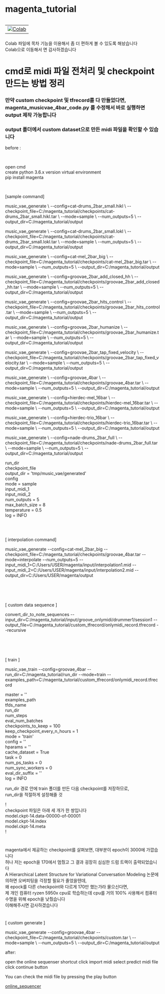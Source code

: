# magenta_tutorial
<table align="left">
  <td>
    <a target="_blank" href="https://colab.research.google.com/github/hooha1207/magenta_tutorial.git"><img src="https://www.tensorflow.org/images/colab_logo_32px.png" />Colab</a>
  </td>
</table>

<br/>
<br/>
<br/>

Colab 파일에 목차 기능을 이용해서 좀 더 편하게 볼 수 있도록 해놨습니다  
Colab으로 이동해서 면 감사하겠습니다


# cmd로 midi 파일 전처리 및 checkpoint 만드는 방법 정리
### 만약 custom checkpoint 및 tfrecord를 다 만들었다면, <br/> magenta_musicvae_4bar_code.py 를 수정해서 바로 실행하면 output 제작 가능합니다

### output 폴더에서 custom dataset으로 만든 midi 파일을 확인할 수 있습니다
before :

<br/>

open cmd  
create python 3.6.x version virtual environment  
pip install magenta  

<br/>

[sample command]

music_vae_generate \ --config=cat-drums_2bar_small.hikl \ --checkpoint_file=C:/magenta_tutorial/checkpoints/cat-drums_2bar_small.hikl.tar \ --mode=sample \ --num_outputs=5 \ --output_dir=C:/magenta_tutorial/output

music_vae_generate \ --config=cat-drums_2bar_small.lokl \ --checkpoint_file=C:/magenta_tutorial/checkpoints/cat-drums_2bar_small.lokl.tar \ --mode=sample \ --num_outputs=5 \ --output_dir=C:/magenta_tutorial/output

music_vae_generate \ --config=cat-mel_2bar_big \ --checkpoint_file=C:/magenta_tutorial/checkpoints/cat-mel_2bar_big.tar \ --mode=sample \ --num_outputs=5 \ --output_dir=C:/magenta_tutorial/output

music_vae_generate \ --config=groovae_2bar_add_closed_hh \ --checkpoint_file=C:/magenta_tutorial/checkpoints/groovae_2bar_add_closed_hh.tar \ --mode=sample \ --num_outputs=5 \ --output_dir=C:/magenta_tutorial/output

music_vae_generate \ --config=groovae_2bar_hits_control \ --checkpoint_file=C:/magenta_tutorial/checkpoints/groovae_2bar_hits_control.tar \ --mode=sample \ --num_outputs=5 \ --output_dir=C:/magenta_tutorial/output

music_vae_generate \ --config=groovae_2bar_humanize \ --checkpoint_file=C:/magenta_tutorial/checkpoints/groovae_2bar_humanize.tar \ --mode=sample \ --num_outputs=5 \ --output_dir=C:/magenta_tutorial/output

music_vae_generate \ --config=groovae_2bar_tap_fixed_velocity \ --checkpoint_file=C:/magenta_tutorial/checkpoints/groovae_2bar_tap_fixed_velocity.tar \ --mode=sample \ --num_outputs=5 \ --output_dir=C:/magenta_tutorial/output

music_vae_generate \ --config=groovae_4bar \ --checkpoint_file=C:/magenta_tutorial/checkpoints/groovae_4bar.tar \ --mode=sample \ --num_outputs=5 \ --output_dir=C:/magenta_tutorial/output

music_vae_generate \ --config=hierdec-mel_16bar \ --checkpoint_file=C:/magenta_tutorial/checkpoints/hierdec-mel_16bar.tar \ --mode=sample \ --num_outputs=5 \ --output_dir=C:/magenta_tutorial/output

music_vae_generate \ --config=hierdec-trio_16bar \ --checkpoint_file=C:/magenta_tutorial/checkpoints/hierdec-trio_16bar.tar \ --mode=sample \ --num_outputs=5 \ --output_dir=C:/magenta_tutorial/output

music_vae_generate \ --config=nade-drums_2bar_full \ --checkpoint_file=C:/magenta_tutorial/checkpoints/nade-drums_2bar_full.tar \ --mode=sample \ --num_outputs=5 \ --output_dir=C:/magenta_tutorial/output


run_dir  
checkpoint_file  
output_dir = 'tmp/music_vae/generated'  
config  
mode = sample  
input_midi_1  
input_midi_2  
num_outputs = 5  
max_batch_size = 8  
temperature = 0.5  
log = INFO  

<br/>
<br/>

[ interpolation command]

music_vae_generate --config=cat-mel_2bar_big --checkpoint_file=C:/magenta_tutorial/checkpoints/groovae_4bar.tar --mode=interpolate --num_outputs=5 --input_midi_1=C:/Users/USER/magenta/input/interpolation1.mid --input_midi_2=C:/Users/USER/magenta/input/interpolation2.mid --output_dir=C:/Users/USER/magenta/output

<br/>
<br/>
<br/>


[ custom data sequence ]

convert_dir_to_note_sequences --input_dir=C:/magenta_tutorial/input/groove_onlymidi/drummer1/session1 --output_file=C:/magenta_tutorial/custom_tfrecord/onlymidi_record.tfrecord --recursive

<br/>
<br/>
<br/>

 

[ train ]

music_vae_train --config=groovae_4bar --run_dir=C:/magenta_tutorial/run_dir --mode=train --examples_path=C:/magenta_tutorial/custom_tfrecord/onlymidi_record.tfrecord

master = ''  
examples_path  
tfds_name  
run_dir  
num_steps  
eval_num_batches  
checkpoints_to_keep = 100  
keep_checkpoint_every_n_hours = 1  
mode = 'train'  
config = ''  
hparams = ''  
cache_dataset = True  
task = 0  
num_ps_tasks = 0  
num_sync_workers = 0  
eval_dir_suffix = ''  
log = INFO  


run_dir 경로 안에 train 폴더를 만든 다음 checkpoint를 저장하므로,  
run_dir을 적절하게 설정해줄 것


!  
checkpoint 파일은 아래 세 개가 한 쌍입니다  
model.ckpt-14.data-00000-of-00001  
model.ckpt-14.index  
model.ckpt-14.meta  
!

#
magenta에서 제공하는 checkpoint를 살펴보면, 대부분이 epoch이 3000에 가깝습니다  
허나 저는 epoch을 170에서 멈췄고 그 결과 굉장히 심심한 드럼 트랙이 출력되었습니다  
A Hierarchical Latent Structure for Variational Conversation Modeling 논문에 의하면 오버피팅을 걱정할 필요가 줄었을텐데,  
왜 epock를 다른 checkpoint와 다르게 170만 했는가라 물으신다면,  
제 개인 컴퓨터 ryzen 5950x cpu로 학습하는데 cpu를 거의 100% 사용해서 컴퓨터 수명을 위해 epoch을 낮췄습니다  
이해해주시면 감사하겠습니다  
#




[ custom generate ]

music_vae_generate --config=groovae_4bar --checkpoint_file=C:/magenta_tutorial/checkpoints/custom.tar \ --mode=sample \ --num_outputs=5 \ --output_dir=C:/magenta_tutorial/output



after:


open the online sequenser shortcut
click import midi
select predict midi file
click continue button

You can check the midi file by pressing the play button


[online_sequencer]('C:\magenta_tutorial\20220707_035419.png')